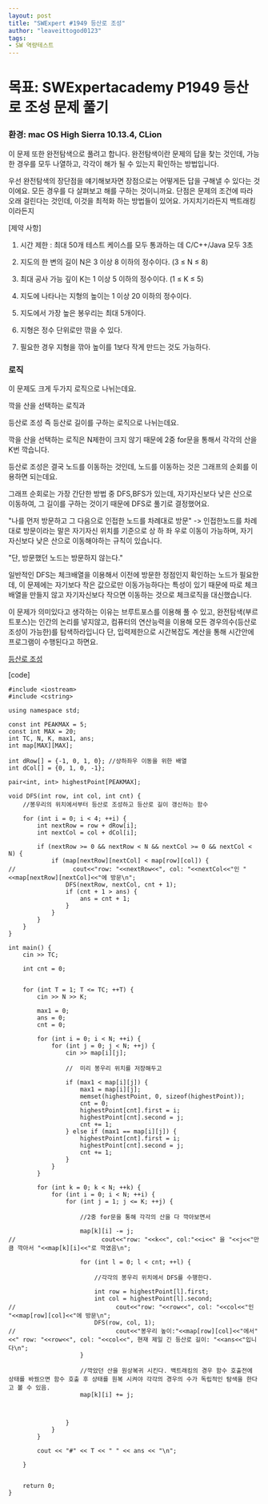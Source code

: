 ```yaml
---
layout: post
title: "SWExpert #1949 등산로 조성"
author: "leaveittogod0123"
tags:
- SW 역량테스트
---
```


# 목표: SWExpertacademy P1949 등산로 조성 문제 풀기
### 환경: mac OS High Sierra 10.13.4, CLion

이 문제 또한 완전탐색으로 풀려고 합니다.
완전탐색이란 문제의 답을 찾는 것인데, 가능한 경우를 모두 나열하고, 각각이 해가 될 수 있는지 확인하는 방법입니다.

우선 완전탐색의 장단점을 얘기해보자면
장점으로는 어떻게든 답을 구해낼 수 있다는 것이에요. 모든 경우를 다 살펴보고 해를 구하는 것이니까요.
단점은 문제의 조건에 따라 오래 걸린다는 것인데, 이것을 최적화 하는 방법들이 있어요. 가지치기라든지 백트래킹이라든지

[제약 사항]

1. 시간 제한 : 최대 50개 테스트 케이스를 모두 통과하는 데 C/C++/Java 모두 3초

2. 지도의 한 변의 길이 N은 3 이상 8 이하의 정수이다. (3 ≤ N ≤ 8)

3. 최대 공사 가능 깊이 K는 1 이상 5 이하의 정수이다. (1 ≤ K ≤ 5)

4. 지도에 나타나는 지형의 높이는 1 이상 20 이하의 정수이다.

5. 지도에서 가장 높은 봉우리는 최대 5개이다.

6. 지형은 정수 단위로만 깎을 수 있다.

7. 필요한 경우 지형을 깎아 높이를 1보다 작게 만드는 것도 가능하다.


### 로직

이 문제도 크게 두가지 로직으로 나뉘는데요.

깍을 산을 선택하는 로직과

등산로 조성 즉 등산로 길이를 구하는 로직으로 나뉘는데요.

깍을 산을 선택하는 로직은 N제한이 크지 않기 때문에 2중 for문을 통해서 각각의 산을 K번 깍습니다.

등산로 조성은 결국 노드를 이동하는 것인데, 노드를 이동하는 것은 그래프의 순회를 이용하면 되는데요.

그래프 순회로는 가장 간단한 방법 중 DFS,BFS가 있는데, 자기자신보다 낮은 산으로 이동하여, 그 길이를 구하는 것이기 때문에
DFS로 풀기로 결정했어요.

"나를 먼저 방문하고 그 다음으로 인접한 노드를 차례대로 방문" -> 인접한노드를 차례대로 방문이라는 말은 자기자신 위치를 기준으로
상 하 좌 우로 이동이 가능하며, 자기 자신보다 낮은 산으로 이동해야하는 규칙이 있습니다.

"단, 방문했던 노드는 방문하지 않는다." 


일반적인 DFS는 체크배열을 이용해서 이전에 방문한 정점인지 확인하는 노드가 필요한데, 
이 문제에는 자기보다 작은 값으로만 이동가능하다는 특성이 있기 때문에 따로 체크배열을 만들지 않고 
자기자신보다 작으면 이동하는 것으로 체크로직을 대신했습니다.

이 문제가 의미있다고 생각하는 이유는 브루트포스를 이용해 풀 수 있고,
완전탐색(부르트포스)는 인간의 논리를 넣지않고, 컴퓨터의 연산능력을 이용해 모든 경우의수(등산로 조성이 가능한)를 탐색하라입니다 
단, 입력제한으로 시간복잡도 계산을 통해 시간안에 프로그램이 수행된다고 하면요.



[등산로 조성](https://www.swexpertacademy.com/main/code/problem/problemDetail.do?contestProbId=AV5PoOKKAPIDFAUq&categoryId=AV5PoOKKAPIDFAUq&categoryType=CODE)

[code]
~~~
#include <iostream>
#include <cstring>

using namespace std;

const int PEAKMAX = 5;
const int MAX = 20;
int TC, N, K, max1, ans;
int map[MAX][MAX];

int dRow[] = {-1, 0, 1, 0}; //상하좌우 이동을 위한 배열
int dCol[] = {0, 1, 0, -1};

pair<int, int> highestPoint[PEAKMAX];

void DFS(int row, int col, int cnt) {
    //봉우리의 위치에서부터 등산로 조성하고 등산로 길이 갱신하는 함수

    for (int i = 0; i < 4; ++i) {
        int nextRow = row + dRow[i];
        int nextCol = col + dCol[i];

        if (nextRow >= 0 && nextRow < N && nextCol >= 0 && nextCol < N) {
            if (map[nextRow][nextCol] < map[row][col]) {
//                cout<<"row: "<<nextRow<<", col: "<<nextCol<<"인 "<<map[nextRow][nextCol]<<"에 방문\n";
                DFS(nextRow, nextCol, cnt + 1);
                if (cnt + 1 > ans) {
                    ans = cnt + 1;
                }
            }
        }
    }
}

int main() {
    cin >> TC;

    int cnt = 0;


    for (int T = 1; T <= TC; ++T) {
        cin >> N >> K;

        max1 = 0;
        ans = 0;
        cnt = 0;

        for (int i = 0; i < N; ++i) {
            for (int j = 0; j < N; ++j) {
                cin >> map[i][j];

                //  미리 봉우리 위치를 저장해두고

                if (max1 < map[i][j]) {
                    max1 = map[i][j];
                    memset(highestPoint, 0, sizeof(highestPoint));
                    cnt = 0;
                    highestPoint[cnt].first = i;
                    highestPoint[cnt].second = j;
                    cnt += 1;
                } else if (max1 == map[i][j]) {
                    highestPoint[cnt].first = i;
                    highestPoint[cnt].second = j;
                    cnt += 1;
                }
            }
        }

        for (int k = 0; k < N; ++k) {
            for (int i = 0; i < N; ++i) {
                for (int j = 1; j <= K; ++j) {

                    //2중 for문을 통해 각각의 산을 다 깍아보면서

                    map[k][i] -= j;
//                        cout<<"row: "<<k<<", col:"<<i<<" 을 "<<j<<"만큼 깍아서 "<<map[k][i]<<"로 깍였음\n";

                    for (int l = 0; l < cnt; ++l) {

                        //각각의 봉우리 위치에서 DFS를 수행한다.

                        int row = highestPoint[l].first;
                        int col = highestPoint[l].second;
//                            cout<<"row: "<<row<<", col: "<<col<<"인 "<<map[row][col]<<"에 방문\n";
                        DFS(row, col, 1);
//                            cout<<"봉우리 높이:"<<map[row][col]<<"에서"<<" row: "<<row<<", col: "<<col<<", 현재 제일 긴 등산로 길이: "<<ans<<"입니다\n";
                    }

                    //깍았던 산을 원상복귀 시킨다. 백트래킹의 경우 함수 호출전에 상태를 바꿨으면 함수 호출 후 상태를 원복 시켜야 각각의 경우의 수가 독립적인 탐색을 한다고 볼 수 있음.
                    map[k][i] += j; 



                }
            }
        }

        cout << "#" << T << " " << ans << "\n";

    }


    return 0;
}
~~~
